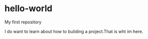 # hello-world
My first repository

I do want to learn about how to buliding a project.That is wht im here.
